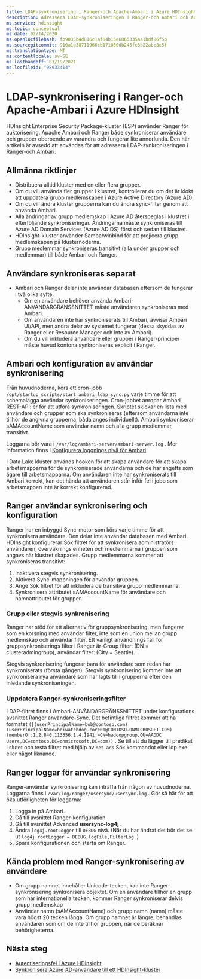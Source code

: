 ```yaml
---
title: LDAP-synkronisering i Ranger-och Apache-Ambari i Azure HDInsight
description: Adressera LDAP-synkroniseringen i Ranger-och Ambari och ange allmänna rikt linjer.
ms.service: hdinsight
ms.topic: conceptual
ms.date: 02/14/2020
ms.openlocfilehash: fb9035b4d816c1af84b15e6865335aa1bdf86f5b
ms.sourcegitcommit: 910a1a38711966cb171050db245fc3b22abc8c5f
ms.translationtype: MT
ms.contentlocale: sv-SE
ms.lasthandoff: 03/19/2021
ms.locfileid: "98933414"
---
```

# <a name="ldap-sync-in-ranger-and-apache-ambari-in-azure-hdinsight"></a>LDAP-synkronisering i Ranger-och Apache-Ambari i Azure HDInsight

HDInsight Enterprise Security Package-kluster (ESP) använder Ranger för auktorisering. Apache Ambari och Ranger både synkroniserar användare och grupper oberoende av varandra och fungerar lite annorlunda. Den här artikeln är avsedd att användas för att adressera LDAP-synkroniseringen i Ranger-och Ambari.

## <a name="general-guidelines"></a>Allmänna riktlinjer

* Distribuera alltid kluster med en eller flera grupper.
* Om du vill använda fler grupper i klustret, kontrollerar du om det är klokt att uppdatera grupp medlemskapen i Azure Active Directory (Azure AD).
* Om du vill ändra kluster grupperna kan du ändra sync-filter genom att använda Ambari.
* Alla ändringar av grupp medlemskap i Azure AD återspeglas i klustret i efterföljande synkroniseringar. Ändringarna måste synkroniseras till Azure AD Domain Services (Azure AD DS) först och sedan till klustret.
* HDInsight-kluster använder Samba/winbind för att projicera grupp medlemskapen på klusternoderna.
* Grupp medlemmar synkroniseras transitivt (alla under grupper och medlemmar) till både Ambari och Ranger. 

## <a name="users-are-synced-separately"></a>Användare synkroniseras separat

 * Ambari och Ranger delar inte användar databasen eftersom de fungerar i två olika syfte. 
   * Om en användare behöver använda Ambari-ANVÄNDARGRÄNSSNITTET måste användaren synkroniseras med Ambari. 
   * Om användaren inte har synkroniserats till Ambari, avvisar Ambari UI/API, men andra delar av systemet fungerar (dessa skyddas av Ranger eller Resource Manager och inte av Ambari).
   * Om du vill inkludera användare eller grupper i Ranger-principer måste huvud kontona synkroniseras explicit i Ranger.

## <a name="ambari-user-sync-and-configuration"></a>Ambari och konfiguration av användar synkronisering

Från huvudnoderna, körs ett cron-jobb `/opt/startup_scripts/start_ambari_ldap_sync.py` varje timme för att schemalägga användar synkroniseringen. Cron-jobbet anropar Ambari REST-API: er för att utföra synkroniseringen. Skriptet skickar en lista med användare och grupper som ska synkroniseras (eftersom användarna inte tillhör de angivna grupperna, båda anges individuellt). Ambari synkroniserar sAMAccountName som användar namn och alla grupp medlemmar, transitivt.

Loggarna bör vara i `/var/log/ambari-server/ambari-server.log` . Mer information finns i [Konfigurera loggnings nivå för Ambari](https://docs.cloudera.com/HDPDocuments/Ambari-latest/administering-ambari/content/amb_configure_ambari_logging_level.html).

I Data Lake kluster används hooken för att skapa användare för att skapa arbetsmapparna för de synkroniserade användarna och de har angetts som ägare till arbetsmapparna. Om användaren inte har synkroniserats till Ambari korrekt, kan det hända att användaren står inför fel i jobb som arbetsmappen inte är korrekt konfigurerad.

## <a name="ranger-user-sync-and-configuration"></a>Ranger användar synkronisering och konfiguration

Ranger har en inbyggd Sync-motor som körs varje timme för att synkronisera användare. Den delar inte användar databasen med Ambari. HDInsight konfigurerar Sök filtret för att synkronisera administratörs användaren, övervaknings enheten och medlemmarna i gruppen som angavs när klustret skapades. Grupp medlemmarna kommer att synkroniseras transitivt:

1. Inaktivera stegvis synkronisering.
1. Aktivera Sync-mappningen för användar gruppen.
1. Ange Sök filtret för att inkludera de transitiva grupp medlemmarna.
1. Synkronisera attributet sAMAccountName för användare och namnattributet för grupper.

### <a name="group-or-incremental-sync"></a>Grupp eller stegvis synkronisering

Ranger har stöd för ett alternativ för gruppsynkronisering, men fungerar som en korsning med användar filter, inte som en union mellan grupp medlemskap och användar filter. Ett vanligt användnings fall för gruppsynkroniserings filter i Ranger är-Group filter: (DN = clusteradmingroup), användar filter: (City = Seattle).

Stegvis synkronisering fungerar bara för användare som redan har synkroniserats (första gången). Stegvis synkronisering kommer inte att synkronisera nya användare som har lagts till i grupperna efter den inledande synkroniseringen.

### <a name="update-ranger-sync-filter"></a>Uppdatera Ranger-synkroniseringsfilter

LDAP-filtret finns i Ambari-ANVÄNDARGRÄNSSNITTET under konfigurations avsnittet Ranger användare-Sync. Det befintliga filtret kommer att ha formatet `(|(userPrincipalName=bob@contoso.com)(userPrincipalName=hdiwatchdog-core01@CONTOSO.ONMICROSOFT.COM)(memberOf:1.2.840.113556.1.4.1941:=CN=hadoopgroup,OU=AADDC Users,DC=contoso,DC=onmicrosoft,DC=com))` . Se till att du lägger till predikat i slutet och testa filtret med hjälp av `net ads` Sök kommandot eller ldp.exe eller något liknande.

## <a name="ranger-user-sync-logs"></a>Ranger loggar för användar synkronisering

Ranger-användar synkronisering kan inträffa från någon av huvudnoderna. Loggarna finns i `/var/log/ranger/usersync/usersync.log` . Gör så här för att öka utförligheten för loggarna:

1. Logga in på Ambari.
1. Gå till avsnittet Ranger-konfiguration.
1. Gå till avsnittet Advanced **usersync-log4j** .
1. Ändra `log4j.rootLogger` till `DEBUG` nivå. (När du har ändrat det bör det se ut `log4j.rootLogger = DEBUG,logFile,FilterLog` .)
1. Spara konfigurationen och starta om Ranger.

## <a name="known-issues-with-ranger-user-sync"></a>Kända problem med Ranger-synkronisering av användare
* Om grupp namnet innehåller Unicode-tecken, kan inte Ranger-synkronisering synkronisera objektet. Om en användare tillhör en grupp som har internationella tecken, kommer Ranger synkroniserar delvis grupp medlemskap
* Användar namn (sAMAccountName) och grupp namn (namn) måste vara högst 20 tecken långa. Om grupp namnet är längre, behandlas användaren som om de inte tillhör gruppen, när de beräknar behörigheterna.

## <a name="next-steps"></a>Nästa steg

* [Autentiseringsfel i Azure HDInsight](./domain-joined-authentication-issues.md)
* [Synkronisera Azure AD-användare till ett HDInsight-kluster](../hdinsight-sync-aad-users-to-cluster.md)
